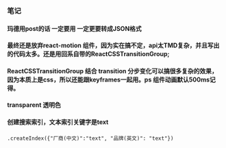 ### 笔记

#### 玛德用post的话 一定要用 一定更要转成JSON格式

#### 最终还是放弃react-motion 组件，因为实在搞不定，api太TMD复杂，并且写出的代码太多。还是用回系自带的ReactCSSTransitionGroup;

#### ReactCSSTransitionGroup 结合 transition 分步变化可以搞很多复杂的效果，因为本质上是css，所以还能跟keyframes一起用。ps 组件动画默认500ms记得。

#### transparent 透明色

#### 创建搜索索引，文本索引关键字是text
```
.createIndex({"厂商(中文)":"text", "品牌(英文)": "text"})
```
